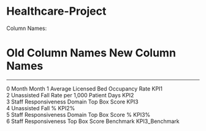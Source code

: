 # Healthcare-Project

Column Names:
 #   Old Column Names                             New Column Names         
---  ----------------                             --------------      
 0   Month                                         Month
 1   Average Licensed Bed  Occupancy Rate          KPI1     
 2   Unassisted Fall Rate per 1,000 Patient Days   KPI2       
 3   Staff Responsiveness Domain Top Box Score     KPI3       
 4   Unassisted Fall %                             KPI2%       
 5   Staff Responsiveness Domain Top Box Score %   KPI3%      
 6   Staff Responsiveness Top Box Score Benchmark  KPI3_Benchmark
